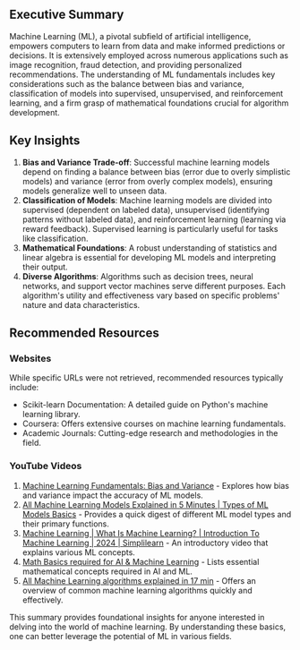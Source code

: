 ## Executive Summary
Machine Learning (ML), a pivotal subfield of artificial intelligence, empowers computers to learn from data and make informed predictions or decisions. It is extensively employed across numerous applications such as image recognition, fraud detection, and providing personalized recommendations. The understanding of ML fundamentals includes key considerations such as the balance between bias and variance, classification of models into supervised, unsupervised, and reinforcement learning, and a firm grasp of mathematical foundations crucial for algorithm development.

## Key Insights
1. **Bias and Variance Trade-off**: Successful machine learning models depend on finding a balance between bias (error due to overly simplistic models) and variance (error from overly complex models), ensuring models generalize well to unseen data.
2. **Classification of Models**: Machine learning models are divided into supervised (dependent on labeled data), unsupervised (identifying patterns without labeled data), and reinforcement learning (learning via reward feedback). Supervised learning is particularly useful for tasks like classification.
3. **Mathematical Foundations**: A robust understanding of statistics and linear algebra is essential for developing ML models and interpreting their output.
4. **Diverse Algorithms**: Algorithms such as decision trees, neural networks, and support vector machines serve different purposes. Each algorithm's utility and effectiveness vary based on specific problems' nature and data characteristics.

## Recommended Resources

### Websites
While specific URLs were not retrieved, recommended resources typically include:
- Scikit-learn Documentation: A detailed guide on Python's machine learning library.
- Coursera: Offers extensive courses on machine learning fundamentals.
- Academic Journals: Cutting-edge research and methodologies in the field.

### YouTube Videos
1. [Machine Learning Fundamentals: Bias and Variance](https://www.youtube.com/watch?v=EuBBz3bI-aA) - Explores how bias and variance impact the accuracy of ML models.
2. [All Machine Learning Models Explained in 5 Minutes | Types of ML Models Basics](https://www.youtube.com/watch?v=yN7ypxC7838) - Provides a quick digest of different ML model types and their primary functions.
3. [Machine Learning | What Is Machine Learning? | Introduction To Machine Learning | 2024 | Simplilearn](https://www.youtube.com/watch?v=ukzFI9rgwfU) - An introductory video that explains various ML concepts.
4. [Math Basics required for AI & Machine Learning](https://www.youtube.com/watch?v=uZt95OZ4WUU) - Lists essential mathematical concepts required in AI and ML.
5. [All Machine Learning algorithms explained in 17 min](https://www.youtube.com/watch?v=E0Hmnixke2g) - Offers an overview of common machine learning algorithms quickly and effectively.

This summary provides foundational insights for anyone interested in delving into the world of machine learning. By understanding these basics, one can better leverage the potential of ML in various fields.
